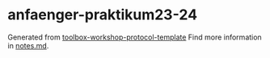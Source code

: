 # anfaenger-praktikum23-24
Generated from [toolbox-workshop-protocol-template](https://github.com/pep-dortmund/toolbox-workshop-protocol-template)
Find more information in [notes.md](notes.md).
